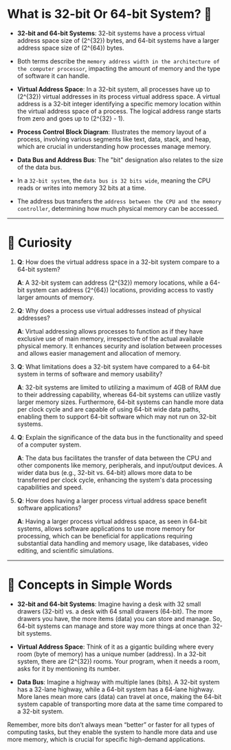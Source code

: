 # What is 32-bit Or 64-bit System? 📘  

- **32-bit and 64-bit Systems**: 32-bit systems have a process virtual address space size of \(2^{32}\) bytes, and 64-bit systems have a larger address space size of \(2^{64}\) bytes. 
 - Both terms describe the  `memory address width in the architecture of the computer processor`, impacting the amount of memory and the type of software it can handle.

- **Virtual Address Space**: In a 32-bit system, all processes have up to \(2^{32}\) virtual addresses in its process virtual address space. A virtual address is a 32-bit integer identifying a specific memory location within the virtual address space of a process. The logical address range starts from zero and goes up to \(2^{32} - 1\).

- **Process Control Block Diagram**: Illustrates the memory layout of a process, involving various segments like text, data, stack, and heap, which are crucial in understanding how processes manage memory.

- **Data Bus and Address Bus**: The "bit" designation also relates to the size of the data bus.
 - In a `32-bit system`, the `data bus is 32 bits wide`, meaning the CPU reads or writes into memory 32 bits at a time.
 - The address bus transfers the `address between the CPU and the memory controller`, determining how much physical memory can be accessed.

---

# 🚀 Curiosity 

1. **Q**: How does the virtual address space in a 32-bit system compare to a 64-bit system?
   
   **A**: A 32-bit system can address \(2^{32}\) memory locations, while a 64-bit system can address \(2^{64}\) locations, providing access to vastly larger amounts of memory.

2. **Q**: Why does a process use virtual addresses instead of physical addresses?
   
   **A**: Virtual addressing allows processes to function as if they have exclusive use of main memory, irrespective of the actual available physical memory. It enhances security and isolation between processes and allows easier management and allocation of memory.

3. **Q**: What limitations does a 32-bit system have compared to a 64-bit system in terms of software and memory usability?
   
   **A**: 32-bit systems are limited to utilizing a maximum of 4GB of RAM due to their addressing capability, whereas 64-bit systems can utilize vastly larger memory sizes. Furthermore, 64-bit systems can handle more data per clock cycle and are capable of using 64-bit wide data paths, enabling them to support 64-bit software which may not run on 32-bit systems.

4. **Q**: Explain the significance of the data bus in the functionality and speed of a computer system.

   **A**: The data bus facilitates the transfer of data between the CPU and other components like memory, peripherals, and input/output devices. A wider data bus (e.g., 32-bit vs. 64-bit) allows more data to be transferred per clock cycle, enhancing the system's data processing capabilities and speed.

5. **Q**: How does having a larger process virtual address space benefit software applications?
   
   **A**: Having a larger process virtual address space, as seen in 64-bit systems, allows software applications to use more memory for processing, which can be beneficial for applications requiring substantial data handling and memory usage, like databases, video editing, and scientific simulations.

---

# 🎉 Concepts in Simple Words

- **32-bit and 64-bit Systems**: Imagine having a desk with 32 small drawers (32-bit) vs. a desk with 64 small drawers (64-bit). The more drawers you have, the more items (data) you can store and manage. So, 64-bit systems can manage and store way more things at once than 32-bit systems.

- **Virtual Address Space**: Think of it as a gigantic building where every room (byte of memory) has a unique number (address). In a 32-bit system, there are \(2^{32}\) rooms. Your program, when it needs a room, asks for it by mentioning its number.

- **Data Bus**: Imagine a highway with multiple lanes (bits). A 32-bit system has a 32-lane highway, while a 64-bit system has a 64-lane highway. More lanes mean more cars (data) can travel at once, making the 64-bit system capable of transporting more data at the same time compared to a 32-bit system.

Remember, more bits don’t always mean “better” or faster for all types of computing tasks, but they enable the system to handle more data and use more memory, which is crucial for specific high-demand applications.